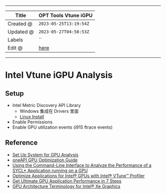 -----

| Title     | OPT Tools Vtune iGPU                                 |
| --------- | ---------------------------------------------------- |
| Created @ | `2023-05-25T13:19:54Z`                               |
| Updated @ | `2023-05-27T04:58:53Z`                               |
| Labels    | \`\`                                                 |
| Edit @    | [here](https://github.com/junxnone/xwiki/issues/245) |

-----

# Intel Vtune iGPU Analysis

## Setup

  - Intel Metric Discovery API Library
      - Windows 集成在 Drivers 里面
      - [Linux Install](https://github.com/intel/metrics-discovery)
  - Enable Permissions
  - Enable GPU utilization events (i915 ftrace events)

## Reference

  - [Set Up System for GPU
    Analysis](https://www.intel.com/content/www/us/en/docs/vtune-profiler/user-guide/2023-0/set-up-system-for-gpu-analysis.html)
  - [oneAPI GPU Optimization
    Guide](https://www.intel.com/content/www/us/en/docs/oneapi/optimization-guide-gpu/2023-0/overview.html)
  - [Using the Command-Line Interface to Analyze the Performance of a
    SYCL\* Application running on a
    GPU](https://www.intel.com/content/www/us/en/docs/vtune-profiler/cookbook/2023-1/profiling-gpu-from-cli.html)
  - [Optimize Applications for Intel® GPUs with Intel® VTune™
    Profiler](https://www.intel.com/content/www/us/en/developer/articles/technical/optimize-applications-for-intel-gpus-with-intel-vtune-profiler.html)
  - [Get Ultimate GPU Application Performance in 7
    Steps](https://www.intel.com/content/www/us/en/developer/articles/technical/get-ultimate-gpu-performance-in-7-steps-with-vtune.html)
  - [GPU Architecture Terminology for Intel® Xe
    Graphics](https://www.intel.com/content/www/us/en/developer/articles/technical/gpu-terminology-for-intel-xe.html)
